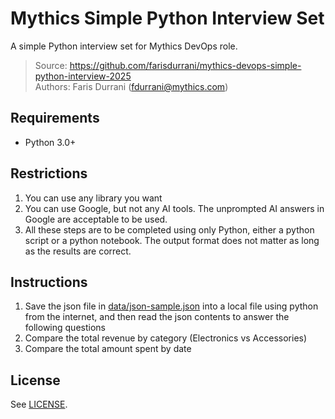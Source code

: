 # Mythics Simple Python Interview Set

A simple Python interview set for Mythics DevOps role.

> Source: https://github.com/farisdurrani/mythics-devops-simple-python-interview-2025 <br/>
> Authors: Faris Durrani (fdurrani@mythics.com) <br/>

## Requirements

- Python 3.0+

## Restrictions

1. You can use any library you want
1. You can use Google, but not any AI tools. The unprompted AI answers in Google are acceptable to be used.
1. All these steps are to be completed using only Python, either a python script or a python notebook. The output format does not matter as long as the results are correct.

## Instructions

1. Save the json file in [data/json-sample.json](data/json-sample.json) into a local file using python from the internet, and then read the json contents to answer the following questions
1. Compare the total revenue by category (Electronics vs Accessories)
1. Compare the total amount spent by date

## License

See [LICENSE](LICENSE).
